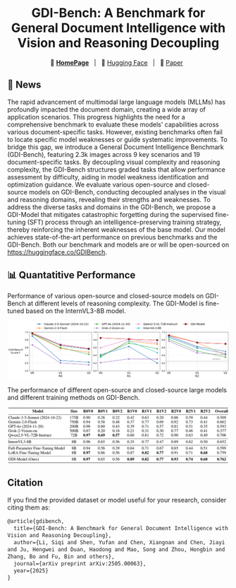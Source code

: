 

<div align="center">
<h1> GDI-Bench: A Benchmark for General Document Intelligence with Vision and Reasoning Decoupling </h1>

</div>

<div align="center">
<p align="center">
💜 <a href="https://knowledgexlab.github.io/gdibench.github.io/"><b>HomePage</b></a>&nbsp&nbsp | &nbsp&nbsp🤗 <a href="https://huggingface.co/datasets/GDIBench">Hugging Face</a>&nbsp&nbsp | &nbsp&nbsp📑 <a href="https://arxiv.org/pdf/2505.00063">Paper</a>&nbsp&nbsp
</p>

</div>


## 📰 News

The rapid advancement of multimodal large language models (MLLMs) has profoundly impacted the document domain, creating a wide array of application scenarios. This progress highlights the need for a comprehensive benchmark to evaluate these models' capabilities across various document-specific tasks. However, existing benchmarks often fail to locate specific model weaknesses or guide systematic improvements. To bridge this gap, we introduce a General Document Intelligence Benchmark (GDI-Bench), featuring 2.3k images across 9 key scenarios and 19 document-specific tasks. By decoupling visual complexity and reasoning complexity, the GDI-Bench structures graded tasks that allow performance assessment by difficulty, aiding in model weakness identification and optimization guidance. We evaluate various open-source and closed-source models on GDI-Bench, conducting decoupled analyses in the visual and reasoning domains, revealing their strengths and weaknesses. To address the diverse tasks and domains in the GDI-Bench, we propose a GDI-Model that mitigates catastrophic forgetting during the supervised fine-tuning (SFT) process through an intelligence-preserving training strategy, thereby reinforcing the inherent weaknesses of the base model. Our model achieves state-of-the-art performance on previous benchmarks and the GDI-Bench. Both our benchmark and models are or will be open-sourced on https://huggingface.co/GDIBench.


## 📊 Quantatitive Performance

Performance of various open-source and closed-source models on GDI-Bench at different levels of reasoning complexity. The GDI-Model is fine-tuned based on the InternVL3-8B model.

![multi_subplot_analysis_alpha](https://github.com/KnowledgeXLab/GDI-Bench/blob/main/image/multi_subplot_analysis_alpha.png)

The performance of different open-source and closed-source large models and different training methods on GDI-Bench.

![GDI-bench](https://github.com/KnowledgeXLab/GDI-Bench/blob/main/image/GDI-bench.jpg)

## Citation

If you find the provided dataset or model useful for your research, consider citing them as:
```
@article{gdibench,
  title={GDI-Bench: A Benchmark for General Document Intelligence with Vision and Reasoning Decoupling},
  author={Li, Siqi and Shen, Yufan and Chen, Xiangnan and Chen, Jiayi and Ju, Hengwei and Duan, Haodong and Mao, Song and Zhou, Hongbin and Zhang, Bo and Fu, Bin and others},
  journal={arXiv preprint arXiv:2505.00063},
  year={2025}
}
```

